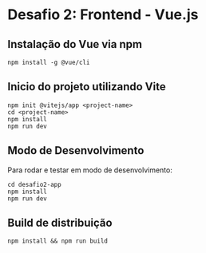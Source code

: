 
# Desafio 2: Frontend - Vue.js 

## Instalação do Vue via npm
   
    npm install -g @vue/cli

## Inicio do projeto utilizando Vite 

    npm init @vitejs/app <project-name>
    cd <project-name>
    npm install
    npm run dev

## Modo de Desenvolvimento

Para rodar e testar em modo de desenvolvimento:
    
    cd desafio2-app
    npm install
    npm run dev    
    
## Build de distribuição 
    
    npm install && npm run build
